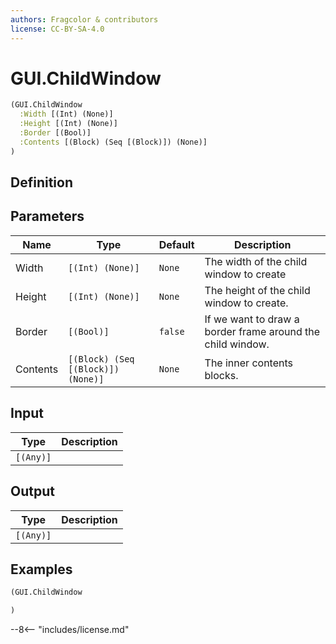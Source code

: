 ```yaml
---
authors: Fragcolor & contributors
license: CC-BY-SA-4.0
---
```



# GUI.ChildWindow

```clojure
(GUI.ChildWindow
  :Width [(Int) (None)]
  :Height [(Int) (None)]
  :Border [(Bool)]
  :Contents [(Block) (Seq [(Block)]) (None)]
)
```


## Definition




## Parameters

| Name | Type | Default | Description |
|------|------|---------|-------------|
| Width | `[(Int) (None)]` | `None` | The width of the child window to create |
| Height | `[(Int) (None)]` | `None` | The height of the child window to create. |
| Border | `[(Bool)]` | `false` | If we want to draw a border frame around the child window. |
| Contents | `[(Block) (Seq [(Block)]) (None)]` | `None` | The inner contents blocks. |


## Input

| Type | Description |
|------|-------------|
| `[(Any)]` |  |


## Output

| Type | Description |
|------|-------------|
| `[(Any)]` |  |


## Examples

```clojure
(GUI.ChildWindow

)
```


--8<-- "includes/license.md"
